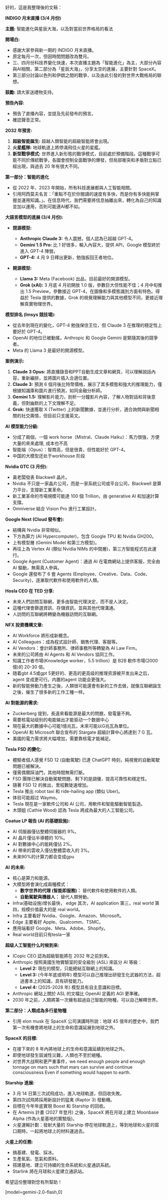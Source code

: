 好的，這是我整理後的文稿：

**INDIGO 月末直播 (3/4 月份)**

**主題:** 智能進化與星辰大海，以及對當前世界格局的看法

**開場白:**

*   感謝大家參與新一期的 INDIGO 月末直播。
*   原定每月一次，但因時間問題改為雙月。
*   三、四月份科技界變化快速，本次直播主題為「智能進化」為主，大部分內容與AI相關，第二部分為「星辰大海」，分享太空的進展，主要針對 SpaceX。
*   第三部分討論以色列和伊朗之間的戰爭，以及由此引發的對世界大戰格局的聯想。

**鼓勵:** 請大家送禮物支持。

**預告內容:**

*   預告了直播內容，並提及先前發布的預言。
*   確認聲音正常。

**2032 年預言:**

1.  **超級智能誕生:** 超越人類智能的超級智能將會出現。
2.  **火星艦隊:** 地球軌道上將停滿飛往火星的星艦。
3.  **新型戰爭模式:** 世界進入新形態的戰爭模式，目前處於預備階段。這種戰爭可能不同於傳統戰爭，各國會控制全面戰爭的爆發，但局部衝突和矛盾對立點已經出現，與過去 20 年有很大不同。

**第一部分：智能的進化**

*   從 2022 年、2023 年開始，所有科技進展都與人工智能相關。
*   引用阿西莫夫名言：「重點不在於你閱讀的速度有多快，而是你有多快能夠掌握並運用知識。」。在信息時代，我們需要將信息抽離出來，轉化為自己的知識並加以運用，否則可能連AI都不如。

**大語言模型的進展 (3/4 月份):**

*   **閉源模型:**
    *   **Anthropic Claude 3:** 令人震撼，個人認為已超越 GPT-4。
    *   **Gemini 1.5 Pro:** 比 1 好很多，輸入內容大，提供 API，Google 模型終於進入 GPT-4 陣營。
    *   **GPT-4:** 4 月 9 日釋出更新，勉強扳回王者地位。

*   **開源模型:**
    *   **Llama 3:** Meta (Facebook) 出品，目前最好的開源模型。
    *   **Grok (xAI):** 3 月底 4 月初開放 1.0 版，參數巨大但性能不佳；4 月中旬推出 1.5 Preview，參數接近 GPT-4，在圖像和多模態識別方面有特色。得益於 Tesla 提供的數據，Grok 的視覺理解能力與其他模型不同，更接近理解真實物理世界。

**模型排名 (lmsys 競技場):**

*   從去年到現在的變化，GPT-4 勉強保住王位，但 Claude 3 在推理的穩定性上要好於 GPT-4。
*   OpenAI 的地位已被動搖，Anthropic 和 Google Gemini 是緊隨其後的競爭者。
*   Meta 的 Llama 3 是最好的開源模型。

**案例演示:**

1.  **Claude 3 Opus:** 將直播錄音和PPT自動生成文章和網頁，可以理解說話內容，重新編排，並將圖片插入合適位置。
2.  **Claude 3:** 預測 6 個月後比特幣價格，展示了其多模態和強大的推理能力，僅根據知識庫和圖片進行預測，如同金融分析師。
3.  **Gemini 1.5:** 理解影片能力，剖析一分鐘影片內容，了解人物對話和背後意義，但對幽默的上下文理解不足。
4.  **Grok:** 快速獲取 X (Twitter) 上的新聞數據，並進行分析，適合詢問與新聞相關的社交輿情，但目前只支援英文。

**AI 模型能力分級:**

*   分成了兩個，一個 work horse（Mistral、Claude Haiku）：馬力很強，方便大量的來來處理, 成本也不高
*   智能端（Opus）：智商高，但是很貴，但性能好於 GPT-4。
*   中国的大模型还处于workhouse 阶段

**Nvidia GTC (3 月份):**

*   黃老闆發表 Blackwell 晶片。
*   Nvidia 不只是一家晶片公司，而是一家系統公司或平台公司，Blackwell 是算力平台，支撐新工業革命。
*   新工業革命的市場規模可能達 100 個 Trillion，由 generative AI 和加速計算支撐。
*   Omniverse 結合 Vision Pro 進行工業設計。

**Google Next (Cloud 發布會):**

*   結構與 Nvidia 非常相似。
*   下方為算力 (AI Hypercomputer)，包含 Google TPU 和 Nvidia GH200。
*   上有模型層 (Gemini Model 和第三方模型)。
*   再往上為 Vertex AI (類似 Nvidia NIMs 的中間層)，第三方智能程式在此運行。
*   Google Agent (Customer Agent)：通過 AI 在電商網站上提供客服，完全由 AI 驅動，無需真人參與。
*   Google 還發布了 6 套 Agents (Employee、Creative、Data、Code、Security)，逐漸取代軟件和使用軟件的人類。

**Hosla CEO 在 TED 分享:**

*   未來人們訪問互聯網，更多由智能代理決定，而不是人決定。
*   這種代理會篩選資訊、存儲資訊，並與其他代理溝通。
*   人訪問的互聯網將轉變為機器訪問的互聯網。

**NFX 投資機構文章:**

*   AI Workforce 將形成新概念。
*   AI Colleagues：成為程式設計師、銷售代理、客服等。
*   AI Vendors：會計師事務所、律師事務所等轉變為 AI Law Firm。
*   未來的公司將由 AI Agents 和 AI Vendors 協同工作。
*   知識工作者市場(Knowledge worker，5.5 trillion）是 B2B 軟件市場(2000億)的 20-30 倍。
*   随着gbt 4.5或gpt 5更好的、更高的更高级的推理资源被开发出来之后，agent 变成更可行。内置的agent 功能会更强大。
*   新的智能勞動力產生之後，人類很可能還會有新的工作去做，就像互聯網誕生之後，催生了很多新的工作工種一样。

**AI 對能源的需求:**

*   Zuckerberg 提到，長遠來看能源是最大的問題，發電量不夠。
*   需要核電站级别的电能输出才能驱动一个数据中心
*   現在最大的數據中心可能1億兆瓦，未來可能以G兆瓦為單位。
*   OpenAI 和 Microsoft 聯合宣布的 Stargate 超級計算中心將達到 7 G 瓦。
*   美國的電力需求將大幅增加，需要靠核電才能補足。

**Tesla FSD 的變化:**

*   體驗者個人感覺 FSD 12 (自動駕駛) 已達 ChatGPT 時刻，純視覺的自動駕駛問題已被解決。
*   僅需偶爾踩油門，其他時間無需打斷。
*   FSD 團隊已解決自動駕駛問題，剩下的是調優，提高可靠性和穩定性。
*   隨著 FSD 12 的推出，里程數陡速增加。
*   Tesla 推出 robot taxi 和 ride-hailing app (類似 Uber)。
*   体验可能超过 Waymo。
*   Tesla 現在是一家軟件公司和 AI 公司，用軟件和智能驅動智能製造。
*   木頭姐 (Cathie Wood) 認為 Tesla 將成為最大的人工智能公司。

**Coatue LP 報告 (AI 的基礎設施):**

*   AI 伺服器僅佔整體伺服器的 9%。
*   AI 晶片僅佔半導體的 10%。
*   AI 對數據中心的能耗僅佔 2%。
*   AI 帶來的雲收入僅佔整體雲收入的 3%。
*   未来90%的计算力都会变成gpu

**AI 的未來:**

*   核心是算力和能源。
*   大模型將會演化成兩種模式：
    *   **數字世界的代理 (智能即服務)：** 替代軟件和使用軟件的人類。
    *   **自動駕駛與機器人：** 替代人類勞動。
*   Infra(基础设施)增长最快， edge 其次，AI application 第三，real world 第四，规模价值最大的是 real world。
*   Infra 主要看好 Nvidia、Google、Amazon、Microsoft。
*   Edge 主要看好 Apple、Qualcomm、TSMC。
*   應用端看好 Google、Meta、Adobe、Shopify。
*   Real world目前只有tesla一家

**超级人工智能什么时候到来:**

*   ICopic CEO 認為超級智能將在 2032 年之前到來。
*   Anthropic 按照美國生物實驗室的安全級別 (ASL) 來區分 AI 等級：
    *   **Level 2:** 現在的模型，只能總結互聯網上的知識。
    *   **Level 3:** (今年年底或明年) 模型可以自己推理出研發生化武器的方法，超過書本上的知識，具有研發能力。
    *   **Level 4:** (2025-2028 年) 模型具有自主意識和目標。
*   Anthropic 網站上關於 ASL 的文檔比 OpenAI 定義的 AGI 更準確。
*   2030 年之前，人類將第一次擁有超過自己智能的物種，可以自己解釋世界。

**第二部分：人類成為多行星物種**

*   引用 elon musk 在 SpaceX 公司演講時所說：地球 45 億年的歷史中，我們第一次有機會將地球上的生命和意識延展到地球之外。

**SpaceX 的目標:**

*   在接下來的 8 年內將地球上的生命和意識延續到地球之外。
*   即使地球發生毀滅性災難，人類也不至於絕種。
*   对世界大战啊和更严重事件，we need enough people and enough tonnage on mars such that mars can survive and continue consciousness Even if something would happen to earth.

**Starship 進展:**

*   3 月 14 日第三次試飛成功，進入地球軌道，但回收失敗。
*   第四次試飛將採用新設計的猛禽 (Raptor 3) 發動機。
*   目標在今年年底實現 Boost 和 Starship 的回收。
*   在 Artemis 計畫 (2027 年登月) 之後，SpaceX 將在月球上建立 Moonbase Alpha (作為火星基地的實驗版)。
*   火星運輸計劃：發射大量的 Starship 停在地球軌道上，等到地球和火星的窗口期時，一起將地球上的材料運過去。

**火星上的任務:**

*   搞基建、發電、採冰。
*   生產氧氣、氫氣和原料。
*   搭建基地、建立可持續的生命系統和火星通訊系統。
*   Starlink 將在月球和火星建立通訊站。

希望這份整理對您有所幫助！

[model=gemini-2.0-flash,0]
